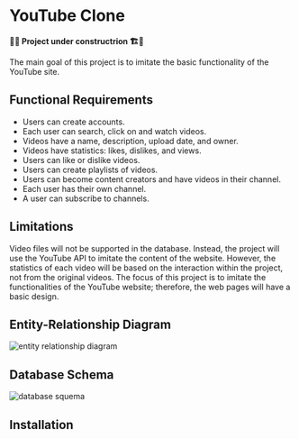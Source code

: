 # YouTube Clone

**🚧👷 Project under constructrion 🏗️🚧**

The main goal of this project is to imitate the basic functionality of the YouTube site. 

## Functional Requirements

* Users can create accounts.
* Each user can search, click on and watch videos.
* Videos have a name, description, upload date, and owner.
* Videos have statistics: likes, dislikes, and views.
* Users can like or dislike videos.
* Users can create playlists of videos.
* Users can become content creators and have videos in their channel.
* Each user has their own channel.
* A user can subscribe to channels.

## Limitations
Video files will not be supported in the database. Instead, the project will use the YouTube API to imitate the content of the website. However, the statistics of each video will be based on the interaction within the project, not from the original videos.
The focus of this project is to imitate the functionalities of the YouTube website; therefore, the web pages will have a basic design.


## Entity-Relationship Diagram
![entity relationship diagram](https://uc4ca7a23980eab181fb92fcdd7e.previews.dropboxusercontent.com/p/thumb/AByEsV29MSaHoyiD22g_-ZN_ydOWn4he_SMrJx9OABJzudw2lsXB1dxjoTXhQweyegnDl5PplC1GjUAMGlADNoQatWPDyaxi6r0akNjUOSDguD4Q7-te2PjTLoSl834grZpBChOawPaA4_HjudveHTeuLSNRvufTvNNQSNQMenbVPIqpYCwm-2saZJ8F2OLuKwyZS1FkVw8uQFccgX0KHZYiStvJm56Kn5bOS8ss5QJACHXeuwegzeZPs1LTvqsOmovfBxOira5CN9PMSs23E8F3yZXtOPTN0k3GpbCGnpSsGtUANkoYTH7-YnAZrb2WTkrM6fNfKJ4diD4KHE5NqPBy2okpEaMS-7P1xWKCEidRtprrxhxpY1WDhavYU8Z8WOfr8qQwjuXm7Vcl77mg29iHAUigZx4LVeV2muViCj0Bhw/p.png)

## Database Schema
![database squema](https://uc89ffb1c49b656d4d4add465286.previews.dropboxusercontent.com/p/thumb/ABwlNATWgiE5J89UIe1ZOI6o6dZ_LD8H-ax2Pmf2ajb1raVrfpLReqqe1_KORyyuVvaer7BA2vKfyF8q75OUUyDgynAHpt1T2BT1tO4BH9VMFQzI-Ygofzq2k463Vc6sBmX9j1yzbwoWZ--NT8tdIwvICe4oGX3Al6gUaifJAxEodpGxm4PY82Pth2Zgt28bi7npaS4ZhWyPO4vsncE1pJsliqhi3ycgsYxZTkmXsJ-qIvWHXCEdakxQsj0Nb6E-B3XlDeUxz_KaPpJrp0jLzuSezj1TsKejn87iDHRHcbScM8waWqVYnmU59kcKIW_5UEry2hmpvbQzITVvBG-n83Q66PqsQY32F_ApcGMGZGntGZd8kDkhalK9gH1bwsIM667gYu5X1tlu4XZux9oxkMlmjyn2BVJu37bSpOdjS0-ulQ/p.png)

## Installation
